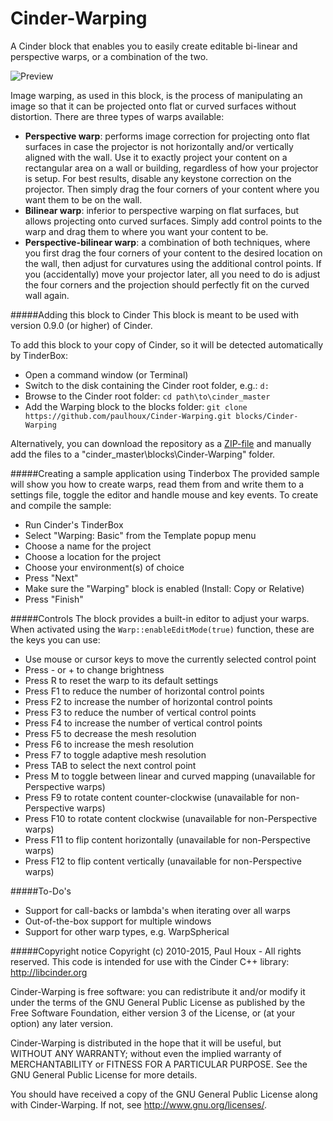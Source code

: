Cinder-Warping
==============

A Cinder block that enables you to easily create editable bi-linear and perspective warps, or a combination of the two.


![Preview](https://raw.github.com/paulhoux/Cinder-Warping/master/PREVIEW.jpg)


Image warping, as used in this block, is the process of manipulating an image so that it can be projected onto flat or curved surfaces without distortion. There are three types of warps available:
* **Perspective warp**: performs image correction for projecting onto flat surfaces in case the projector is not horizontally and/or vertically aligned with the wall. Use it to exactly project your content on a rectangular area on a wall or building, regardless of how your projector is setup. For best results, disable any keystone correction on the projector. Then simply drag the four corners of your content where you want them to be on the wall.
* **Bilinear warp**: inferior to perspective warping on flat surfaces, but allows projecting onto curved surfaces. Simply add control points to the warp and drag them to where you want your content to be. 
* **Perspective-bilinear warp**: a combination of both techniques, where you first drag the four corners of your content to the desired location on the wall, then adjust for curvatures using the additional control points. If you (accidentally) move your projector later, all you need to do is adjust the four corners and the projection should perfectly fit on the curved wall again.


#####Adding this block to Cinder
This block is meant to be used with version 0.9.0 (or higher) of Cinder.

To add this block to your copy of Cinder, so it will be detected automatically by TinderBox:
* Open a command window (or Terminal)
* Switch to the disk containing the Cinder root folder, e.g.: ```d:```
* Browse to the Cinder root folder: ```cd path\to\cinder_master```
* Add the Warping block to the blocks folder: ```git clone https://github.com/paulhoux/Cinder-Warping.git blocks/Cinder-Warping```

Alternatively, you can download the repository as a [ZIP-file](https://github.com/paulhoux/Cinder-Warping/zipball/master) and manually add the files to a "cinder_master\blocks\Cinder-Warping" folder.


#####Creating a sample application using Tinderbox
The provided sample will show you how to create warps, read them from and write them to a settings file, toggle the editor and handle mouse and key events. To create and compile the sample:
* Run Cinder's TinderBox
* Select "Warping: Basic" from the Template popup menu
* Choose a name for the project
* Choose a location for the project
* Choose your environment(s) of choice
* Press "Next"
* Make sure the "Warping" block is enabled (Install: Copy or Relative)
* Press "Finish"


#####Controls
The block provides a built-in editor to adjust your warps. When activated using the ```Warp::enableEditMode(true)``` function, these are the keys you can use:
* Use mouse or cursor keys to move the currently selected control point
* Press - or + to change brightness
* Press R to reset the warp to its default settings
* Press F1 to reduce the number of horizontal control points
* Press F2 to increase the number of horizontal control points
* Press F3 to reduce the number of vertical control points
* Press F4 to increase the number of vertical control points
* Press F5 to decrease the mesh resolution
* Press F6 to increase the mesh resolution
* Press F7 to toggle adaptive mesh resolution
* Press TAB to select the next control point
* Press M to toggle between linear and curved mapping (unavailable for Perspective warps)
* Press F9 to rotate content counter-clockwise (unavailable for non-Perspective warps)
* Press F10 to rotate content clockwise (unavailable for non-Perspective warps)
* Press F11 to flip content horizontally (unavailable for non-Perspective warps)
* Press F12 to flip content vertically (unavailable for non-Perspective warps)


#####To-Do's
* Support for call-backs or lambda's when iterating over all warps
* Out-of-the-box support for multiple windows
* Support for other warp types, e.g. WarpSpherical


#####Copyright notice
Copyright (c) 2010-2015, Paul Houx - All rights reserved.
This code is intended for use with the Cinder C++ library: http://libcinder.org

Cinder-Warping is free software: you can redistribute it and/or modify it under the terms of the GNU General Public License as published by the Free Software Foundation, either version 3 of the License, or (at your option) any later version.
 
Cinder-Warping is distributed in the hope that it will be useful, but WITHOUT ANY WARRANTY; without even the implied warranty of MERCHANTABILITY or FITNESS FOR A PARTICULAR PURPOSE.  See the GNU General Public License for more details.
 
You should have received a copy of the GNU General Public License along with Cinder-Warping.  If not, see <http://www.gnu.org/licenses/>.
